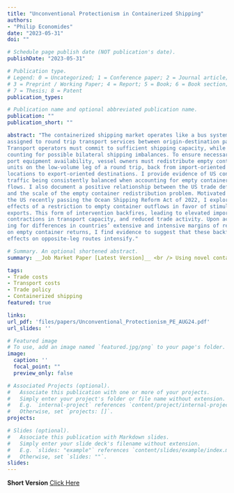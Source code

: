 ```yaml
---
title: "Unconventional Protectionism in Containerized Shipping"
authors:
- "Philip Economides"
date: "2023-05-31"
doi: ""

# Schedule page publish date (NOT publication's date).
publishDate: "2023-05-31"

# Publication type.
# Legend: 0 = Uncategorized; 1 = Conference paper; 2 = Journal article;
# 3 = Preprint / Working Paper; 4 = Report; 5 = Book; 6 = Book section;
# 7 = Thesis; 8 = Patent
publication_types: 

# Publication name and optional abbreviated publication name.
publication: ""
publication_short: ""

abstract: "The containerized shipping market operates like a bus system with vessels
assigned to round trip transport services between origin-destination pairs.
Transport operators must commit to sufficient shipping capacity, while ac-
counting for possible bilateral shipping imbalances. To ensure necessary trans-
port equipment availability, vessel owners must redistribute empty container
units on the low-volume leg of a round trip, back from import-oriented origin
locations to export-oriented destinations. I provide evidence of US container
traffic being consistently balanced when accounting for empty container unit
flows. I also document a positive relationship between the US trade deficit
and the scale of the empty container redistribution problem. Motivated by
the US recently passing the Ocean Shipping Reform Act of 2022, I explore the
effects of a restriction to empty container outflows in favor of stimulating US
exports. This form of intervention backfires, leading to elevated import prices,
contractions in transport capacity, and reduced trade activity. Upon account-
ing for differences in countries’ extensive and intensive margins of reliance
on empty container returns, I find evidence to suggest that these backfiring
effects on opposite-leg routes intensify."

# Summary. An optional shortened abstract.
summary: __Job Market Paper [Latest Version]__ <br /> Using novel container traffic data at the port level, I document the empty container redistribution and nationally balanced exchange of container units between the US and Rest of the World. Upon preparing a partial equilibrium model of round trip trade, I calibrate and estimate a multi-country baseline scenario of US containerized trade and consider the effect of government intervention in which empty container use is restricted in order to stimulate US export activity. I find that policy backfires, resulting in a reduction in allocated shipping capacity, import price inflation and an overall decline in trade activity on net exporter round trip routes. For routes which exhibit a greater reliance on empty container returns, I find that these backfiring effects are greater in magnitude. 

tags:
- Trade costs
- Transport costs
- Trade policy
- Containerized shipping
featured: true

links:
url_pdf: 'files/papers/Unconventional_Protectionism_PE_AUG24.pdf'
url_slides: ''

# Featured image
# To use, add an image named `featured.jpg/png` to your page's folder. 
image:
  caption: ''
  focal_point: ""
  preview_only: false

# Associated Projects (optional).
#   Associate this publication with one or more of your projects.
#   Simply enter your project's folder or file name without extension.
#   E.g. `internal-project` references `content/project/internal-project/index.md`.
#   Otherwise, set `projects: []`.
projects:

# Slides (optional).
#   Associate this publication with Markdown slides.
#   Simply enter your slide deck's filename without extension.
#   E.g. `slides: "example"` references `content/slides/example/index.md`.
#   Otherwise, set `slides: ""`.
slides: 
---
```


__Short Version__ [Click Here](https://philip-economides.com/files/papers/UP_short_102024.pdf)
